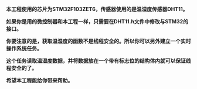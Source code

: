 **本工程使用的芯片为STM32F103ZET6，传感器使用的是温湿度传感器DHT11。**

**如果你是用的微控制器和本工程一样，只需要在DHT11.h文件中修改与STM32的接口。**

**你要注意的是，获取温湿度的函数不是线程安全的。所以你可以另外建立一个实时操作系统任务。**

**这个任务读取温湿度数据，并将数据放在一个带有标志位的结构体内就可以保证线程安全的了。**

**希望本工程能给你带来帮助。**





